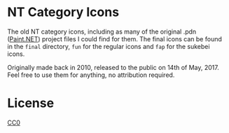 # NT Category Icons

The old NT category icons, including as many of the original .pdn ([Paint.NET](https://www.getpaint.net/)) project files I could find for them. The final icons can be found in the `final` directory, `fun` for the regular icons and `fap` for the sukebei icons.

Originally made back in 2010, released to the public on 14th of May, 2017.
Feel free to use them for anything, no attribution required.

# License

[CC0](https://creativecommons.org/publicdomain/zero/1.0/)